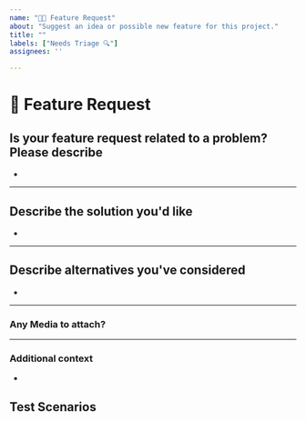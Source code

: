```yaml
---
name: "🚀🆕 Feature Request"
about: "Suggest an idea or possible new feature for this project."
title: ""
labels: ["Needs Triage 🔍"]
assignees: ''

---
```


# 🚀 Feature Request
<!-- Do read the 100ms Docs: https://www.100ms.live/docs -->
<!-- You can ask your questions on 100ms Discord as well: https://100ms.live/discord -->

## Is your feature request related to a problem? Please describe
<!-- A clear and concise description of what the problem is. Ex. I'm always frustrated when [...] -->

*

---

## **Describe the solution you'd like**
<!-- A clear and concise description of what you want to happen. -->

*

---

## **Describe alternatives you've considered**
<!-- A clear and concise description of any alternative solutions or features you've considered. -->

*

---

### Any Media to attach?
<!-- If applicable, add screenshots or videos to help explain your request. -->

---


### **Additional context**
<!-- Add any other context or additional information about the problem here.-->

*


## Test Scenarios

<!--📛📛📛📛📛📛📛📛📛📛📛📛📛📛📛📛📛📛📛📛📛📛📛📛📛📛📛📛📛📛

Oh, hi there! 😄

To expedite issue processing, please search open and closed issues before submitting a new one.
Please read our Rules of Conduct at this repository's `.github/CODE_OF_CONDUCT.md`

📛📛📛📛📛📛📛📛📛📛📛📛📛📛📛📛📛📛📛📛📛📛📛📛📛📛📛📛📛📛📛📛-->
